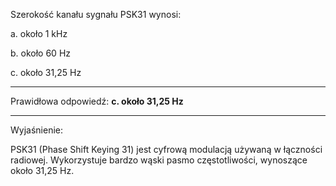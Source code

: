 Szerokość kanału sygnału PSK31 wynosi:

a. około 1 kHz

b. około 60 Hz

c. około 31,25 Hz

---

Prawidłowa odpowiedź: **c. około 31,25 Hz**

---

Wyjaśnienie:

PSK31 (Phase Shift Keying 31) jest cyfrową modulacją używaną w łączności radiowej. Wykorzystuje bardzo wąski pasmo częstotliwości, wynoszące około 31,25 Hz.
